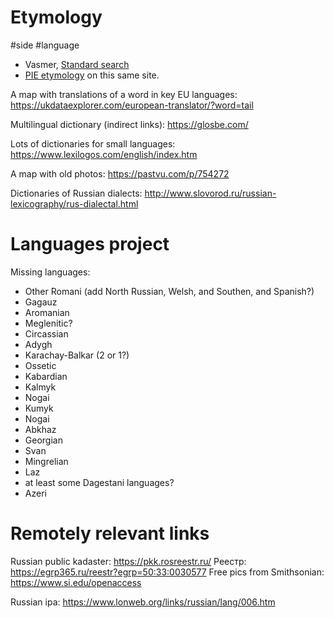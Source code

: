 # Etymology

#side #language

* Vasmer, [Standard search](https://starling.rinet.ru/cgi-bin/query.cgi?root=%2fusr%2flocal%2fshare%2fstarling%2fmorpho&morpho=1&basename=morpho\vasmer\vasmer) 
* [PIE etymology](https://starling.rinet.ru/cgi-bin/query.cgi?basename=\data\ie\piet&root=config&morpho=0) on this same site.

A map with translations of a word in key EU languages:
https://ukdataexplorer.com/european-translator/?word=tail

Multilingual dictionary (indirect links):
https://glosbe.com/

Lots of dictionaries for small languages: 
https://www.lexilogos.com/english/index.htm

A map with old photos:
https://pastvu.com/p/754272

Dictionaries of Russian dialects:
http://www.slovorod.ru/russian-lexicography/rus-dialectal.html

# Languages project

Missing languages:
* Other Romani (add North Russian, Welsh, and Southen, and Spanish?)
* Gagauz
* Aromanian
* Meglenitic?
* Circassian
* Adygh
* Karachay-Balkar (2 or 1?)
* Ossetic
* Kabardian
* Kalmyk
* Nogai	
* Kumyk
* Nogai
* Abkhaz
* Georgian
* Svan
* Mingrelian
* Laz
* at least some Dagestani languages?
* Azeri

# Remotely relevant links

Russian public kadaster: https://pkk.rosreestr.ru/
Реестр: https://egrp365.ru/reestr?egrp=50:33:0030577
Free pics from Smithsonian: https://www.si.edu/openaccess

Russian ipa: https://www.lonweb.org/links/russian/lang/006.htm